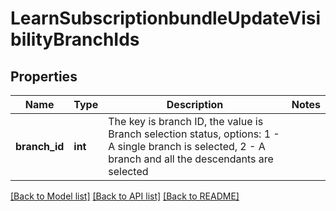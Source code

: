 # LearnSubscriptionbundleUpdateVisibilityBranchIds

## Properties
Name | Type | Description | Notes
------------ | ------------- | ------------- | -------------
**__branch_id__** | **int** | The key is branch ID, the value is Branch selection status, options: 1 - A single branch is selected, 2 - A branch and all the descendants are selected | 

[[Back to Model list]](../README.md#documentation-for-models) [[Back to API list]](../README.md#documentation-for-api-endpoints) [[Back to README]](../README.md)


